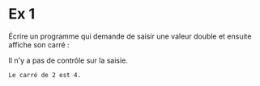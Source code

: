 # Ex 1
Écrire un programme qui demande de saisir une valeur double et ensuite affiche son carré :

Il n'y a pas de contrôle sur la saisie.

```console
Le carré de 2 est 4.
```